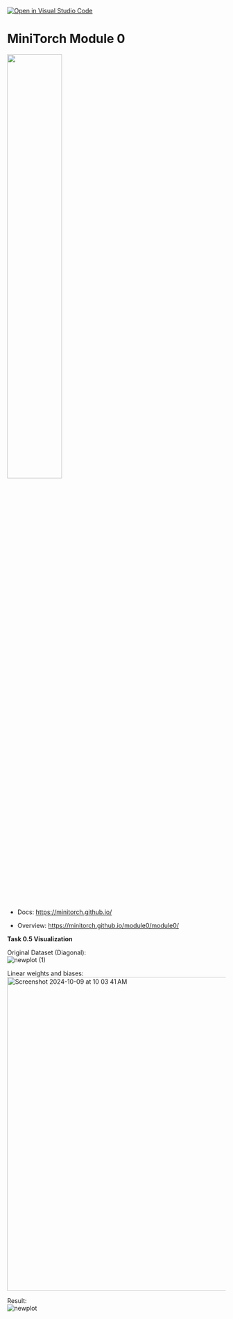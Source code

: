 [![Open in Visual Studio Code](https://classroom.github.com/assets/open-in-vscode-2e0aaae1b6195c2367325f4f02e2d04e9abb55f0b24a779b69b11b9e10269abc.svg)](https://classroom.github.com/online_ide?assignment_repo_id=16387068&assignment_repo_type=AssignmentRepo)
# MiniTorch Module 0

<img src="https://minitorch.github.io/minitorch.svg" width="50%">

* Docs: https://minitorch.github.io/

* Overview: https://minitorch.github.io/module0/module0/

**Task 0.5 Visualization**


Original Dataset (Diagonal): \
![newplot (1)](https://github.com/user-attachments/assets/713d13b3-27ec-432a-bbb8-cf22c89f39ab)

Linear weights and biases: \
<img width="722" alt="Screenshot 2024-10-09 at 10 03 41 AM" src="https://github.com/user-attachments/assets/a1f11ac2-2700-401a-b7bc-ab8b4421ca00">

Result: \
![newplot](https://github.com/user-attachments/assets/cd03abc8-33de-4ec0-8308-f151b4cfe739)
